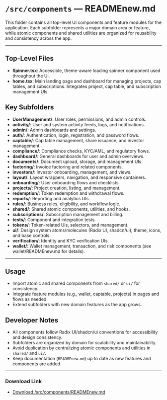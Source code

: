 # `/src/components` — READMEnew.md

This folder contains all top-level UI components and feature modules for the application. Each subfolder represents a major domain area or feature, while atomic components and shared utilities are organized for reusability and consistency across the app.

---

## Top-Level Files
- **Spinner.tsx**: Accessible, theme-aware loading spinner component used throughout the UI.
- **home.tsx**: Main landing page and dashboard for managing projects, cap tables, and subscriptions. Integrates project, cap table, and subscription management UIs.

## Key Subfolders
- **UserManagement/**: User roles, permissions, and admin controls.
- **activity/**: User and system activity feeds, logs, and notifications.
- **admin/**: Admin dashboards and settings.
- **auth/**: Authentication, login, registration, and password flows.
- **captable/**: Cap table management, share issuance, and investor management.
- **compliance/**: Compliance checks, KYC/AML, and regulatory flows.
- **dashboard/**: General dashboards for user and admin overviews.
- **documents/**: Document upload, storage, and management UIs.
- **factoring/**: Invoice factoring and related components.
- **investors/**: Investor onboarding, management, and views.
- **layout/**: Layout wrappers, navigation, and responsive containers.
- **onboarding/**: User onboarding flows and checklists.
- **projects/**: Project creation, listing, and management.
- **redemption/**: Token redemption and withdrawal flows.
- **reports/**: Reporting and analytics UIs.
- **rules/**: Business rules, eligibility, and workflow logic.
- **shared/**: Shared atomic components, utilities, and hooks.
- **subscriptions/**: Subscription management and billing.
- **tests/**: Component and integration tests.
- **tokens/**: Token-related UIs, selectors, and management.
- **ui/**: Design system atoms/molecules (Radix UI, shadcn/ui), theme, icons, and base controls.
- **verification/**: Identity and KYC verification UIs.
- **wallet/**: Wallet management, transaction, and risk components (see wallet/READMEnew.md for details).

---

## Usage
- Import atomic and shared components from `shared/` or `ui/` for consistency.
- Integrate feature modules (e.g., wallet, captable, projects) in pages and flows as needed.
- Extend subfolders with new domain features as the app grows.

## Developer Notes
- All components follow Radix UI/shadcn/ui conventions for accessibility and design consistency.
- Subfolders are organized by domain for scalability and maintainability.
- Avoid duplication by centralizing atomic components and utilities in `shared/` and `ui/`.
- Keep documentation (`READMEnew.md`) up to date as new features and components are added.

---

### Download Link
- [Download /src/components/READMEnew.md](sandbox:/Users/neilbatchelor/Cursor/1/src/components/READMEnew.md)
